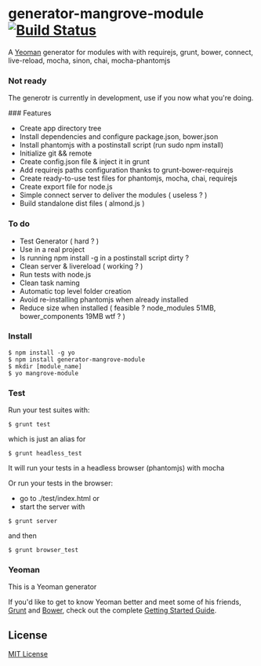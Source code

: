 # generator-mangrove-module [![Build Status](https://secure.travis-ci.org/cagosta/generator-mangrove-module.png?branch=master)](https://travis-ci.org/cagosta/generator-mangrove-module)

A [Yeoman](http://yeoman.io) generator for modules with with requirejs, grunt, bower, connect, live-reload, mocha, sinon, chai, mocha-phantomjs  


### Not ready 
The generotr is currently in development, use if you now what you're doing.  


### Features  
- Create app directory tree  
- Install dependencies and configure package.json, bower.json  
- Install phantomjs with a postinstall script (run sudo npm install)
- Initialize git && remote  
- Create config.json file & inject it in grunt  
- Add requirejs paths configuration thanks to grunt-bower-requirejs  
- Create ready-to-use test files for phantomjs, mocha, chai, requirejs  
- Create export file for node.js  
- Simple connect server to deliver the modules ( useless ? )  
- Build standalone dist files ( almond.js )  

### To do
- Test Generator ( hard ? )  
- Use in a real project  
- Is running npm install -g in a postinstall script dirty ?  
- Clean server & livereload ( working ? )  
- Run tests with node.js  
- Clean task naming   
- Automatic top level folder creation  
- Avoid re-installing phantomjs when already installed  
- Reduce size when installed ( feasible ? node_modules 51MB, bower_components 19MB wtf ? )  


### Install  

```
$ npm install -g yo  
$ npm install generator-mangrove-module
$ mkdir [module_name] 
$ yo mangrove-module
```


### Test 

Run your test suites with:
```
$ grunt test 
```

which is just an alias for   
```
$ grunt headless_test
```
It will run your tests in a headless browser (phantomjs) with mocha

Or run your tests in the browser:  
- go to ./test/index.html 
or 
- start the server with  

```
$ grunt server
```

and then  

```
$ grunt browser_test
```


### Yeoman  

This is a Yeoman generator  

If you'd like to get to know Yeoman better and meet some of his friends, [Grunt](http://gruntjs.com) and [Bower](http://bower.io), check out the complete [Getting Started Guide](https://github.com/yeoman/yeoman/wiki/Getting-Started).


## License

[MIT License](http://en.wikipedia.org/wiki/MIT_License)
